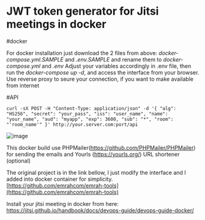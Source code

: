 # JWT token generator for Jitsi meetings in docker

#docker

For docker installation just download the 2 files from above: *docker-compose.yml.SAMPLE* and *.env.SAMPLE* and rename them to *docker-compose.yml* and *.env* Adjust your variables accordingly in .env file, then run the *docker-compose up -d*, and access the interface from your browser. Use reverse proxy to seure your connection, if you want to make available from internet

#API
```
curl -sX POST -H "Content-Type: application/json" -d '{ "alg": "HS256", "secret": "your_pass", "iss": "user_name", "name": "your_name", "aud": "myapp", "exp": 3600, "sub": "*", "room": "'room_name'" }' http://your.server.com:port/api
```

![image](https://user-images.githubusercontent.com/11590919/177880437-907d7254-bddf-4fd8-b2be-f31f50963daf.png)

This docker build use PHPMailer(https://github.com/PHPMailer/PHPMailer) for sending the emails and Yourls (https://yourls.org/) URL shortener (optional)

The original project is in the link bellow, I just modify the interface and I added into docker container for simplicity.
[https://github.com/emrahcom/emrah-tools](https://github.com/emrahcom/emrah-tools)


Install your jitsi meeting in docker from here: https://jitsi.github.io/handbook/docs/devops-guide/devops-guide-docker/
